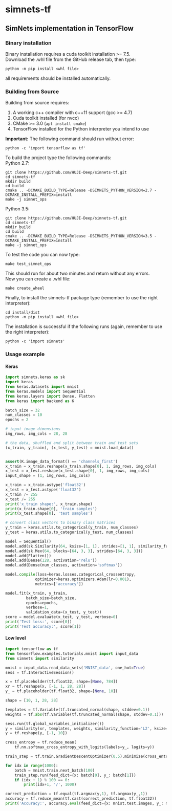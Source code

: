 # simnets-tf
## SimNets implementation in TensorFlow

### Binary installation
Binary installation requires a cuda toolkit installation >= 7.5. <BR/>
Download the .whl file from the GitHub release tab, then type:
```
python -m pip install <whl file>
```
all requirements should be installed automatically.

### Building from Source
Building from source requires:
1. A working c++ compiler with c++11 support (gcc >= 4.7)
2. Cuda toolkit installed (for nvcc)
3. CMake >= 3.0 (<code>apt install cmake</code>)
4. TensorFlow installed for the Python interpreter you intend to use

<B>Important:</B> The following command should run without error:
```
python -c 'import tensorflow as tf'
```
To build the project type the following commands:<BR/>
 Python 2.7:<BR/>
 ```
 git clone https://github.com/HUJI-Deep/simnets-tf.git
 cd simnets-tf
 mkdir build
 cd build
 cmake .. -DCMAKE_BUILD_TYPE=Release -DSIMNETS_PYTHON_VERSION=2.7 -DCMAKE_INSTALL_PREFIX=install
 make -j simnet_ops
 ```
 
 Python 3.5:<BR/>
  ```
  git clone https://github.com/HUJI-Deep/simnets-tf.git
  cd simnets-tf
  mkdir build
  cd build
  cmake .. -DCMAKE_BUILD_TYPE=Release -DSIMNETS_PYTHON_VERSION=3.5 -DCMAKE_INSTALL_PREFIX=install
  make -j simnet_ops
  ```
 To test the code you can now type:
 ```
 make test_simnet_ops
 ```
 This should run for about two minutes and return without any errors.<BR/>
 Now you can create a .whl file:
 ```
 make create_wheel
 ```
 
 Finally, to install the simnets-tf package type (remember to use the right interpreter):
 ```
 cd install/dist
 python -m pip install <whl file>
 ```
 The installation is successful if the following runs (again, remember to use the right interpreter):
 ```
 python -c 'import simnets'
 ```
 
 ### Usage example
 #### Keras
 ```python
import simnets.keras as sk
import keras
from keras.datasets import mnist
from keras.models import Sequential
from keras.layers import Dense, Flatten
from keras import backend as K

batch_size = 32
num_classes = 10
epochs = 2

# input image dimensions
img_rows, img_cols = 28, 28

# the data, shuffled and split between train and test sets
(x_train, y_train), (x_test, y_test) = mnist.load_data()


assert(K.image_data_format() == 'channels_first')
x_train = x_train.reshape(x_train.shape[0], 1, img_rows, img_cols)
x_test = x_test.reshape(x_test.shape[0], 1, img_rows, img_cols)
input_shape = (1, img_rows, img_cols)

x_train = x_train.astype('float32')
x_test = x_test.astype('float32')
x_train /= 255
x_test /= 255
print('x_train shape:', x_train.shape)
print(x_train.shape[0], 'train samples')
print(x_test.shape[0], 'test samples')

# convert class vectors to binary class matrices
y_train = keras.utils.to_categorical(y_train, num_classes)
y_test = keras.utils.to_categorical(y_test, num_classes)

model = Sequential()
model.add(sk.Similarity(64, ksize=[1, 1], strides=[1, 1], similarity_function='L2', input_shape=input_shape))
model.add(sk.Mex(64, blocks=[64, 3, 3], strides=[64, 3, 3]))
model.add(Flatten())
model.add(Dense(128, activation='relu'))
model.add(Dense(num_classes, activation='softmax'))

model.compile(loss=keras.losses.categorical_crossentropy,
              optimizer=keras.optimizers.Adam(lr=0.001),
              metrics=['accuracy'])

model.fit(x_train, y_train,
          batch_size=batch_size,
          epochs=epochs,
          verbose=1,
          validation_data=(x_test, y_test))
score = model.evaluate(x_test, y_test, verbose=0)
print('Test loss:', score[0])
print('Test accuracy:', score[1])

```

#### Low level
```python
import tensorflow as tf
from tensorflow.examples.tutorials.mnist import input_data
from simnets import similarity

mnist = input_data.read_data_sets('MNIST_data', one_hot=True)
sess = tf.InteractiveSession()

x = tf.placeholder(tf.float32, shape=[None, 784])
xr = tf.reshape(x, [-1, 1, 28, 28])
y_ = tf.placeholder(tf.float32, shape=[None, 10])

shape = [10, 1, 28, 28]

templates = tf.Variable(tf.truncated_normal(shape, stddev=0.1))
weights = tf.abs(tf.Variable(tf.truncated_normal(shape, stddev=0.1)))

sess.run(tf.global_variables_initializer())
y = similarity(xr, templates, weights, similarity_function='L2', ksize=[28,28], strides=[28,28], padding=[0,0])
y = tf.reshape(y, [-1, 10])

cross_entropy = tf.reduce_mean(
    tf.nn.softmax_cross_entropy_with_logits(labels=y_, logits=y))

train_step = tf.train.GradientDescentOptimizer(0.5).minimize(cross_entropy)

for idx in range(1000):
    batch = mnist.train.next_batch(100)
    train_step.run(feed_dict={x: batch[0], y_: batch[1]})
    if (idx + 1) % 100 == 0:
        print(idx+1, '/', 1000)

correct_prediction = tf.equal(tf.argmax(y,1), tf.argmax(y_,1))
accuracy = tf.reduce_mean(tf.cast(correct_prediction, tf.float32))
print('Accuracy:', accuracy.eval(feed_dict={x: mnist.test.images, y_: mnist.test.labels}))
```
 
